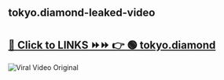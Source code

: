 
 ## tokyo.diamond-leaked-video 

# <h2><a href="https://clipsfans.com/tokyo.diamond&ref=git">🔗 Click to LINKS ⏩⏩ 👉 🟢 tokyo.diamond </a></h2>

<a href="https://clipsfans.com/tokyo.diamond&ref=git" rel="nofollow" data-target="animated-image.originalLink"><img src="https://i.ibb.co.com/xMMVF88/686577567.gif" alt="Viral Video Original" style="max-width: 100%; display: inline-block;" data-target="animated-image.originalImage"></a>
